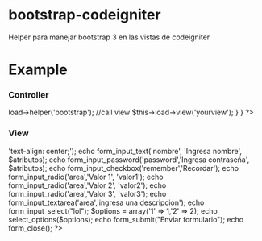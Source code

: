# bootstrap-codeigniter
Helper para manejar bootstrap 3 en las vistas de codeigniter 

<h1> Example </h1>

<h3> Controller </h3>

<?php
class Welcome extends CI_Controller {

	public function index()
	{	
		//load helper bootstrap
		$this->load->helper('bootstrap');
		//call view
		$this->load->view('yourview');		
	}
}

?>

<h3> View </h3>

<?php
	echo form_open("lol/");
	$atributos = array('style' 	=> 'text-align: center;');
	echo form_input_text('nombre', 'Ingresa nombre', $atributos);
	echo form_input_password('password','Ingresa contraseña', $atributos);
	echo form_input_checkbox('remember','Recordar');
	echo form_input_radio('area','Valor 1', 'valor1');
	echo form_input_radio('area','Valor 2', 'valor2');
	echo form_input_radio('area','Valor 3', 'valor3');
	echo form_input_textarea('area','ingresa una descripcion');
	echo form_input_select("lol");
	$options = array('1' => 1,'2' => 2);
	echo select_options($options);
	echo form_submit("Enviar formulario");
	echo form_close();
?>

